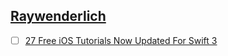 ## [Raywenderlich](https://www.raywenderlich.com/)
- [ ] [27 Free iOS Tutorials Now Updated For Swift 3](https://www.raywenderlich.com/147291/27-free-ios-tutorials-now-updated-for-swift-3)
